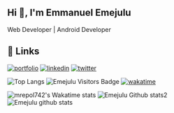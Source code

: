 ## Hi 👋, I'm Emmanuel Emejulu

Web Developer |  Android Developer

## 🔗 Links
[![portfolio](https://img.shields.io/badge/my_portfolio-000?style=for-the-badge&logo=ko-fi&logoColor=white)](https://bit.ly/EmejuluPortfolio)
[![linkedin](https://img.shields.io/badge/linkedin-0A66C2?style=for-the-badge&logo=linkedin&logoColor=white)](https://www.linkedin.com/in/emmanuel-emejulu-ba3411227/)
[![twitter](https://img.shields.io/badge/twitter-1DA1F2?style=for-the-badge&logo=twitter&logoColor=white)](https://twitter.com/emejulucodes)

![Top Langs](https://github-readme-stats.vercel.app/api/top-langs/?username=JUEsoft)
![Emejulu Visitors Badge](https://visitor-badge.glitch.me/badge?page_id=JUEsoft)
[![wakatime](https://wakatime.com/badge/user/6887a696-3885-4b54-a72b-318b6f2379be.svg)](https://wakatime.com/@6887a696-3885-4b54-a72b-318b6f2379be)

![mrepol742's Wakatime stats](https://github-readme-stats.vercel.app/api/wakatime?username=JUEsoft&layout=compact)
![Emejulu Github stats2](https://github-readme-streak-stats.herokuapp.com/?user=JUEsoft&layout=compact&include_all_commits=true&&count_private=true&langs_count=20)
![Emejulu github stats](https://github-readme-stats.vercel.app/api?username=JUEsoft&show_icons=true&theme=radical)
